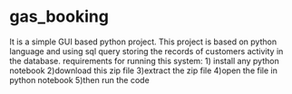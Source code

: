 # gas_booking
It is a simple GUI based python project. This project is based on python language and using sql query storing the records of customers activity in the database.  requirements for running this system: 1) install any python notebook  2)download this zip file 3)extract the zip file 4)open the file in python notebook 5)then run the code
